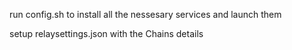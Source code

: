 run config.sh to install all the nessesary services and launch them

setup relaysettings.json with the Chains details
